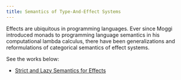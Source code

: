 ```yaml
---
title: Semantics of Type-And-Effect Systems
---
```


Effects are ubiquitous in programming languages.
Ever since Moggi introduced monads to programming language semantics in his computational lambda calculus, there have been generalizations and reformulations of categorical semantics of effect systems.

See the works below:

- [Strict and Lazy Semantics for Effects](/pubs/strict_and_lazy_semantics_for_effects.html)


